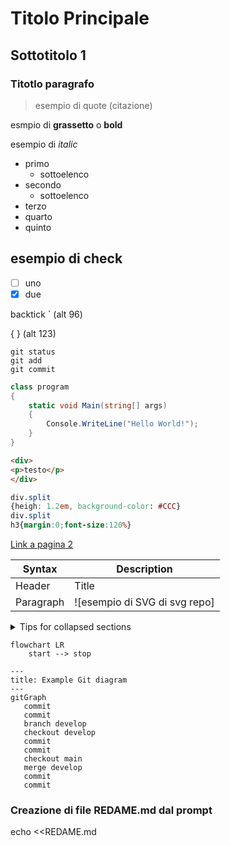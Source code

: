 # Titolo Principale
## Sottotitolo 1
### Titotlo paragrafo

> esempio di quote (citazione)

esmpio di __grassetto__ o **bold**

esempio di _italic_

- primo
    - sottoelenco
- secondo
    - sottoelenco
- terzo
- quarto
- quinto

## esempio di check
- [ ] uno
- [x] due

backtick
` (alt 96)

{ } (alt 123)

```
git status
git add
git commit
```
```c#
class program
{
    static void Main(string[] args)
    {
        Console.WriteLine("Hello World!");
    }
}    
```

```html
<div>
<p>testo</p>
</div>
```

```css
div.split
{heigh: 1.2em, background-color: #CCC}
div.split
h3{margin:0;font-size:120%}
```

[Link a pagina 2](02_link.md)

<!-- Commento che non appare nel render markdown -->

| Syntax | Description |
| ------------|--------|
| Header | Title |
| Paragraph | ![esempio di SVG di svg repo]|

<details>

<summary> Tips for collapsed sections </summary>

 ### You can add a header

 You can add text within a collapsed section.

 You can add an image or a code black, too.

 ```ruby
    puts "Hello World!"
```

</details>

```mermaid
flowchart LR
    start --> stop
```

```mermaid
---
title: Example Git diagram
---
gitGraph
   commit
   commit
   branch develop
   checkout develop
   commit
   commit
   checkout main
   merge develop
   commit
   commit
```

### Creazione di file REDAME.md dal prompt
echo <<REDAME.md